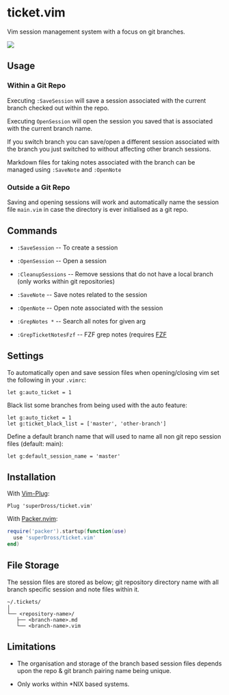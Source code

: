 # ticket.vim

Vim session management system with a focus on git branches.

![](https://user-images.githubusercontent.com/16519378/185827909-3c80e95f-668b-4d6f-b113-86d9d805eef6.gif)

## Usage

### Within a Git Repo

Executing `:SaveSession` will save a session associated with the current branch checked out within the repo.

Executing `OpenSession` will open the session you saved that is associated with the current branch name.

If you switch branch you can save/open a different session associated with the branch you just switched to without affecting other branch sessions.

Markdown files for taking notes associated with the branch can be managed using `:SaveNote` and `:OpenNote`

### Outside a Git Repo

Saving and opening sessions will work and automatically name the session file `main.vim` in case the directory is ever initialised as a git repo.

## Commands

- `:SaveSession` -- To create a session 

- `:OpenSession` -- Open a session

- `:CleanupSessions` -- Remove sessions that do not have a local branch (only works within git repositories)

- `:SaveNote` -- Save notes related to the session

- `:OpenNote` -- Open note associated with the session

- `:GrepNotes *` -- Search all notes for given arg

- `:GrepTicketNotesFzf` -- FZF grep notes (requires [FZF](https://github.com/junegunn/fzf.vim)


## Settings

To automatically open and save session files when opening/closing vim set the following in your `.vimrc`:

```vim
let g:auto_ticket = 1
```

Black list some branches from being used with the auto feature:

```vim
let g:auto_ticket = 1
let g:ticket_black_list = ['master', 'other-branch']
```

Define a default branch name that will used to name all non git repo session files (default: main):

```vim
let g:default_session_name = 'master'
```

## Installation

With [Vim-Plug](https://github.com/junegunn/vim-plug):

```vim
Plug 'superDross/ticket.vim'
```

With [Packer.nvim](https://github.com/wbthomason/packer.nvim):

```lua
require('packer').startup(function(use)
  use 'superDross/ticket.vim'
end)
```

## File Storage

The session files are stored as below; git repository directory name with all branch specific session and note files within it.

```
~/.tickets/
│
└── <repository-name>/
   ├── <branch-name>.md
   └── <branch-name>.vim
```

## Limitations

- The organisation and storage of the branch based session files depends upon the repo & git branch pairing name being unique.

- Only works within \*NIX based systems.
